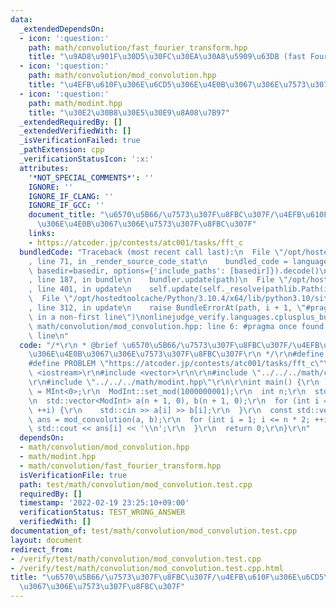 ```yaml
---
data:
  _extendedDependsOn:
  - icon: ':question:'
    path: math/convolution/fast_fourier_transform.hpp
    title: "\u9AD8\u901F\u30D5\u30FC\u30EA\u30A8\u5909\u63DB (fast Fourier transform)"
  - icon: ':question:'
    path: math/convolution/mod_convolution.hpp
    title: "\u4EFB\u610F\u306E\u6CD5\u306E\u4E0B\u3067\u306E\u7573\u307F\u8FBC\u307F"
  - icon: ':question:'
    path: math/modint.hpp
    title: "\u30E2\u30B8\u30E5\u30E9\u8A08\u7B97"
  _extendedRequiredBy: []
  _extendedVerifiedWith: []
  _isVerificationFailed: true
  _pathExtension: cpp
  _verificationStatusIcon: ':x:'
  attributes:
    '*NOT_SPECIAL_COMMENTS*': ''
    IGNORE: ''
    IGNORE_IF_CLANG: ''
    IGNORE_IF_GCC: ''
    document_title: "\u6570\u5B66/\u7573\u307F\u8FBC\u307F/\u4EFB\u610F\u306E\u6CD5\
      \u306E\u4E0B\u3067\u306E\u7573\u307F\u8FBC\u307F"
    links:
    - https://atcoder.jp/contests/atc001/tasks/fft_c
  bundledCode: "Traceback (most recent call last):\n  File \"/opt/hostedtoolcache/Python/3.10.4/x64/lib/python3.10/site-packages/onlinejudge_verify/documentation/build.py\"\
    , line 71, in _render_source_code_stat\n    bundled_code = language.bundle(stat.path,\
    \ basedir=basedir, options={'include_paths': [basedir]}).decode()\n  File \"/opt/hostedtoolcache/Python/3.10.4/x64/lib/python3.10/site-packages/onlinejudge_verify/languages/cplusplus.py\"\
    , line 187, in bundle\n    bundler.update(path)\n  File \"/opt/hostedtoolcache/Python/3.10.4/x64/lib/python3.10/site-packages/onlinejudge_verify/languages/cplusplus_bundle.py\"\
    , line 401, in update\n    self.update(self._resolve(pathlib.Path(included), included_from=path))\n\
    \  File \"/opt/hostedtoolcache/Python/3.10.4/x64/lib/python3.10/site-packages/onlinejudge_verify/languages/cplusplus_bundle.py\"\
    , line 312, in update\n    raise BundleErrorAt(path, i + 1, \"#pragma once found\
    \ in a non-first line\")\nonlinejudge_verify.languages.cplusplus_bundle.BundleErrorAt:\
    \ math/convolution/mod_convolution.hpp: line 6: #pragma once found in a non-first\
    \ line\n"
  code: "/*\r\n * @brief \u6570\u5B66/\u7573\u307F\u8FBC\u307F/\u4EFB\u610F\u306E\u6CD5\
    \u306E\u4E0B\u3067\u306E\u7573\u307F\u8FBC\u307F\r\n */\r\n#define IGNORE\r\n\
    #define PROBLEM \"https://atcoder.jp/contests/atc001/tasks/fft_c\"\r\n\r\n#include\
    \ <iostream>\r\n#include <vector>\r\n\r\n#include \"../../../math/convolution/mod_convolution.hpp\"\
    \r\n#include \"../../../math/modint.hpp\"\r\n\r\nint main() {\r\n  using ModInt\
    \ = MInt<0>;\r\n  ModInt::set_mod(1000000001);\r\n  int n;\r\n  std::cin >> n;\r\
    \n  std::vector<ModInt> a(n + 1, 0), b(n + 1, 0);\r\n  for (int i = 1; i <= n;\
    \ ++i) {\r\n    std::cin >> a[i] >> b[i];\r\n  }\r\n  const std::vector<ModInt>\
    \ ans = mod_convolution(a, b);\r\n  for (int i = 1; i <= n * 2; ++i) {\r\n   \
    \ std::cout << ans[i] << '\\n';\r\n  }\r\n  return 0;\r\n}\r\n"
  dependsOn:
  - math/convolution/mod_convolution.hpp
  - math/modint.hpp
  - math/convolution/fast_fourier_transform.hpp
  isVerificationFile: true
  path: test/math/convolution/mod_convolution.test.cpp
  requiredBy: []
  timestamp: '2022-02-19 23:25:10+09:00'
  verificationStatus: TEST_WRONG_ANSWER
  verifiedWith: []
documentation_of: test/math/convolution/mod_convolution.test.cpp
layout: document
redirect_from:
- /verify/test/math/convolution/mod_convolution.test.cpp
- /verify/test/math/convolution/mod_convolution.test.cpp.html
title: "\u6570\u5B66/\u7573\u307F\u8FBC\u307F/\u4EFB\u610F\u306E\u6CD5\u306E\u4E0B\
  \u3067\u306E\u7573\u307F\u8FBC\u307F"
---
```

